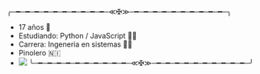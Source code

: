 ╭─━─━─━─━─━─━─━─━─━─━─≪✠≫─━─━─━─━─━─━─━─━─━─━─╮

- 17 años 👨
- Estudiando: Python / JavaScript 👨‍💻
- Carrera: Ingeneria en sistemas 👨‍🎓
- Pinolero 🇳🇮
- ![](https://imgur.com/kORCgo5.png)
╰─━─━─━─━─━─━─━─━─━─━─≪✠≫─━─━─━─━─━─━─━─━─━─━─╯
